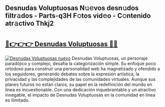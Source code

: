 ## Desnudas Voluptuosas N𝚞𝚎vos desn𝚞dos filtr𝚊dos - Parts-q3H F𝚘tos vid𝚎o - C𝚘ntenido atr𝚊ctivo Thkj2

# <h2><a href="http://mb1dwmm.tromn.icu/?c=Desnudas+Voluptuosas">🔗👉👉👉 Desnudas Voluptuosas 🔗🔗</a></h2>

[![Desnudas Voluptuosas nuevo](https://i.imgur.com/pEAQMta.gif)](http://mb1dwmm.tromn.icu/?c=Desnudas+Voluptuosas)
Desnudas Voluptuosas, un personaje paradójico y complejo, desafía la categorización simple. Su enfoque poco ortodoxo para construir una personalidad web ha magnetizado y ofendido a los seguidores, generando debates sobre la expresión artística, la privacidad y las complejidades de las comunidades virtuales. Aunque sus planes futuros no están claros, su papel en la redefinición del mundo en línea es incuestionable. Con una dedicación inquebrantable y un atractivo innegable, el impacto de Desnudas Voluptuosas en la comunidad en línea es ilimitado.

